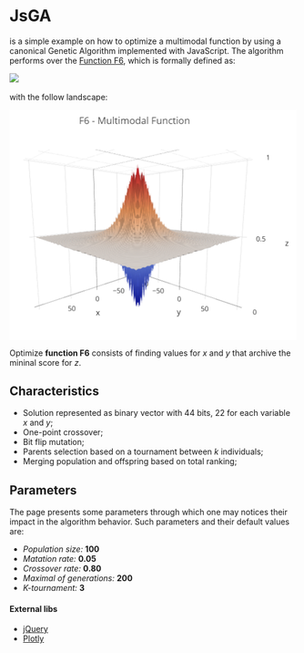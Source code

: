# JsGA
is a simple example on how to optimize a multimodal function by using a canonical Genetic Algorithm implemented with JavaScript. The algorithm performs over the [Function F6](http://www.cs.unm.edu/~neal.holts/dga/benchmarkFunction/schafferf6.html), which is formally defined as:

![](https://latex.codecogs.com/svg.latex?f(x,y)=0.5&plus;\frac{\sin^2(\sqrt{x^2&space;&plus;&space;y^2})-0.5}{[1&plus;0.001&space;\cdot&space;(x^2&space;&plus;&space;y^2)]^2})

with the follow landscape:
<center>
<img align="center" src="https://github.com/altinodantas/jsga/blob/master/assets/img/multimodal.PNG">
 </center>

Optimize **function F6** consists of finding values for *x* and *y* that archive the mininal score for *z*.

## Characteristics
 + Solution represented as binary vector with 44 bits, 22 for each variable *x* and *y*;
 + One-point crossover;
 + Bit flip mutation;
 + Parents selection based on a tournament between *k* individuals;
 + Merging population and offspring based on total ranking;
 
## Parameters
The page presents some parameters through which one may notices their impact in the algorithm behavior. Such parameters and their default values are:  
 - *Population size:* **100** 
 - *Matation rate:* **0.05**
 - *Crossover rate:* **0.80**
 - *Maximal of generations:* **200**
 - *K-tournament:* **3**

#### External libs
  - [jQuery](http://jquery.com)
  - [Plotly](https://plot.ly/javascript/)

